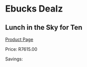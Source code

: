 
# Ebucks Dealz
## Lunch in the Sky for Ten
[Product Page](https://www.ebucks.com/web/shop/productSelected.do?prodId=212918749&catId=714893646)

Price: R7615.00

Savings: 


	
